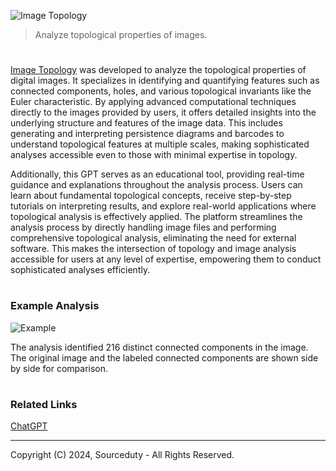 ![Image Topology](https://github.com/user-attachments/assets/a21f71f9-edec-422d-b28b-e400c934026c)

> Analyze topological properties of images.

#

[Image Topology](https://chatgpt.com/g/g-EmylGqvMl-image-topology) was developed to analyze the topological properties of digital images. It specializes in identifying and quantifying features such as connected components, holes, and various topological invariants like the Euler characteristic. By applying advanced computational techniques directly to the images provided by users, it offers detailed insights into the underlying structure and features of the image data. This includes generating and interpreting persistence diagrams and barcodes to understand topological features at multiple scales, making sophisticated analyses accessible even to those with minimal expertise in topology.

Additionally, this GPT serves as an educational tool, providing real-time guidance and explanations throughout the analysis process. Users can learn about fundamental topological concepts, receive step-by-step tutorials on interpreting results, and explore real-world applications where topological analysis is effectively applied. The platform streamlines the analysis process by directly handling image files and performing comprehensive topological analysis, eliminating the need for external software. This makes the intersection of topology and image analysis accessible for users at any level of expertise, empowering them to conduct sophisticated analyses efficiently.

#
### Example Analysis

![Example](https://github.com/user-attachments/assets/129f4d59-fa38-4fde-ab99-b2bd8c199d90)

The analysis identified 216 distinct connected components in the image. The original image and the labeled connected components are shown side by side for comparison.

#
### Related Links

[ChatGPT](https://github.com/sourceduty/ChatGPT)

***
Copyright (C) 2024, Sourceduty - All Rights Reserved.
